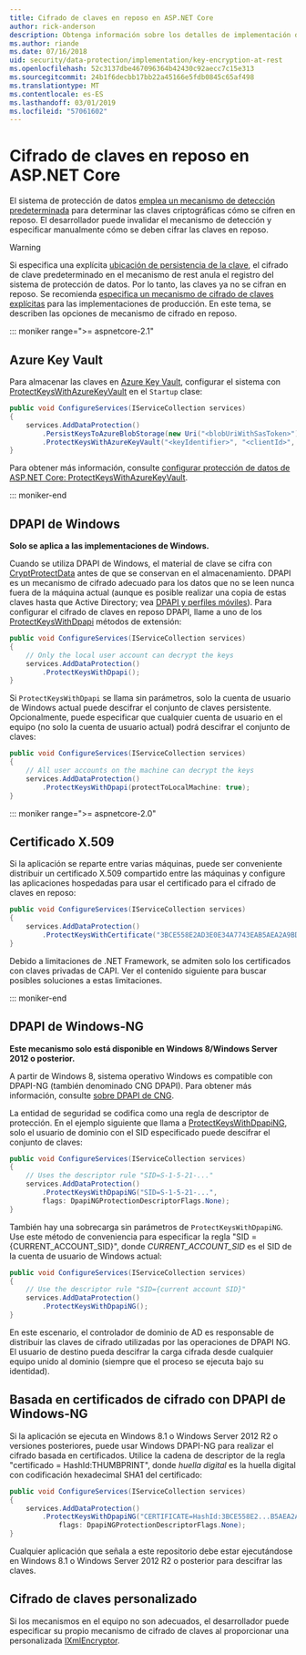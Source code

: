 ```yaml
---
title: Cifrado de claves en reposo en ASP.NET Core
author: rick-anderson
description: Obtenga información sobre los detalles de implementación del cifrado de clave de protección de datos de ASP.NET Core en reposo.
ms.author: riande
ms.date: 07/16/2018
uid: security/data-protection/implementation/key-encryption-at-rest
ms.openlocfilehash: 52c3137dbe467096364b42430c92aecc7c15e313
ms.sourcegitcommit: 24b1f6decbb17bb22a45166e5fdb0845c65af498
ms.translationtype: MT
ms.contentlocale: es-ES
ms.lasthandoff: 03/01/2019
ms.locfileid: "57061602"
---
```

# <a name="key-encryption-at-rest-in-aspnet-core"></a>Cifrado de claves en reposo en ASP.NET Core

El sistema de protección de datos [emplea un mecanismo de detección predeterminada](xref:security/data-protection/configuration/default-settings) para determinar las claves criptográficas cómo se cifren en reposo. El desarrollador puede invalidar el mecanismo de detección y especificar manualmente cómo se deben cifrar las claves en reposo.

> [!WARNING]
> Si especifica una explícita [ubicación de persistencia de la clave](xref:security/data-protection/implementation/key-storage-providers), el cifrado de clave predeterminado en el mecanismo de rest anula el registro del sistema de protección de datos. Por lo tanto, las claves ya no se cifran en reposo. Se recomienda [especifica un mecanismo de cifrado de claves explícitas](xref:security/data-protection/implementation/key-encryption-at-rest) para las implementaciones de producción. En este tema, se describen las opciones de mecanismo de cifrado en reposo.

::: moniker range=">= aspnetcore-2.1"

## <a name="azure-key-vault"></a>Azure Key Vault

Para almacenar las claves en [Azure Key Vault](https://azure.microsoft.com/services/key-vault/), configurar el sistema con [ProtectKeysWithAzureKeyVault](/dotnet/api/microsoft.aspnetcore.dataprotection.azuredataprotectionbuilderextensions.protectkeyswithazurekeyvault) en el `Startup` clase:

```csharp
public void ConfigureServices(IServiceCollection services)
{
    services.AddDataProtection()
        .PersistKeysToAzureBlobStorage(new Uri("<blobUriWithSasToken>"))
        .ProtectKeysWithAzureKeyVault("<keyIdentifier>", "<clientId>", "<clientSecret>");
}
```

Para obtener más información, consulte [configurar protección de datos de ASP.NET Core: ProtectKeysWithAzureKeyVault](xref:security/data-protection/configuration/overview#protectkeyswithazurekeyvault).

::: moniker-end

## <a name="windows-dpapi"></a>DPAPI de Windows

**Solo se aplica a las implementaciones de Windows.**

Cuando se utiliza DPAPI de Windows, el material de clave se cifra con [CryptProtectData](/windows/desktop/api/dpapi/nf-dpapi-cryptprotectdata) antes de que se conservan en el almacenamiento. DPAPI es un mecanismo de cifrado adecuado para los datos que no se leen nunca fuera de la máquina actual (aunque es posible realizar una copia de estas claves hasta que Active Directory; vea [DPAPI y perfiles móviles](https://support.microsoft.com/kb/309408/#6)). Para configurar el cifrado de claves en reposo DPAPI, llame a uno de los [ProtectKeysWithDpapi](/dotnet/api/microsoft.aspnetcore.dataprotection.dataprotectionbuilderextensions.protectkeyswithdpapi) métodos de extensión:

```csharp
public void ConfigureServices(IServiceCollection services)
{
    // Only the local user account can decrypt the keys
    services.AddDataProtection()
        .ProtectKeysWithDpapi();
}
```

Si `ProtectKeysWithDpapi` se llama sin parámetros, solo la cuenta de usuario de Windows actual puede descifrar el conjunto de claves persistente. Opcionalmente, puede especificar que cualquier cuenta de usuario en el equipo (no solo la cuenta de usuario actual) podrá descifrar el conjunto de claves:

```csharp
public void ConfigureServices(IServiceCollection services)
{
    // All user accounts on the machine can decrypt the keys
    services.AddDataProtection()
        .ProtectKeysWithDpapi(protectToLocalMachine: true);
}
```

::: moniker range=">= aspnetcore-2.0"

## <a name="x509-certificate"></a>Certificado X.509

Si la aplicación se reparte entre varias máquinas, puede ser conveniente distribuir un certificado X.509 compartido entre las máquinas y configure las aplicaciones hospedadas para usar el certificado para el cifrado de claves en reposo:

```csharp
public void ConfigureServices(IServiceCollection services)
{
    services.AddDataProtection()
        .ProtectKeysWithCertificate("3BCE558E2AD3E0E34A7743EAB5AEA2A9BD2575A0");
}
```

Debido a limitaciones de .NET Framework, se admiten solo los certificados con claves privadas de CAPI. Ver el contenido siguiente para buscar posibles soluciones a estas limitaciones.

::: moniker-end

## <a name="windows-dpapi-ng"></a>DPAPI de Windows-NG

**Este mecanismo solo está disponible en Windows 8/Windows Server 2012 o posterior.**

A partir de Windows 8, sistema operativo Windows es compatible con DPAPI-NG (también denominado CNG DPAPI). Para obtener más información, consulte [sobre DPAPI de CNG](/windows/desktop/SecCNG/cng-dpapi).

La entidad de seguridad se codifica como una regla de descriptor de protección. En el ejemplo siguiente que llama a [ProtectKeysWithDpapiNG](/dotnet/api/microsoft.aspnetcore.dataprotection.dataprotectionbuilderextensions.protectkeyswithdpaping), solo el usuario de dominio con el SID especificado puede descifrar el conjunto de claves:

```csharp
public void ConfigureServices(IServiceCollection services)
{
    // Uses the descriptor rule "SID=S-1-5-21-..."
    services.AddDataProtection()
        .ProtectKeysWithDpapiNG("SID=S-1-5-21-...",
        flags: DpapiNGProtectionDescriptorFlags.None);
}
```

También hay una sobrecarga sin parámetros de `ProtectKeysWithDpapiNG`. Use este método de conveniencia para especificar la regla "SID = {CURRENT_ACCOUNT_SID}", donde *CURRENT_ACCOUNT_SID* es el SID de la cuenta de usuario de Windows actual:

```csharp
public void ConfigureServices(IServiceCollection services)
{
    // Use the descriptor rule "SID={current account SID}"
    services.AddDataProtection()
        .ProtectKeysWithDpapiNG();
}
```

En este escenario, el controlador de dominio de AD es responsable de distribuir las claves de cifrado utilizadas por las operaciones de DPAPI NG. El usuario de destino pueda descifrar la carga cifrada desde cualquier equipo unido al dominio (siempre que el proceso se ejecuta bajo su identidad).

## <a name="certificate-based-encryption-with-windows-dpapi-ng"></a>Basada en certificados de cifrado con DPAPI de Windows-NG

Si la aplicación se ejecuta en Windows 8.1 o Windows Server 2012 R2 o versiones posteriores, puede usar Windows DPAPI-NG para realizar el cifrado basada en certificados. Utilice la cadena de descriptor de la regla "certificado = HashId:THUMBPRINT", donde *huella digital* es la huella digital con codificación hexadecimal SHA1 del certificado:

```csharp
public void ConfigureServices(IServiceCollection services)
{
    services.AddDataProtection()
        .ProtectKeysWithDpapiNG("CERTIFICATE=HashId:3BCE558E2...B5AEA2A9BD2575A0",
            flags: DpapiNGProtectionDescriptorFlags.None);
}
```

Cualquier aplicación que señala a este repositorio debe estar ejecutándose en Windows 8.1 o Windows Server 2012 R2 o posterior para descifrar las claves.

## <a name="custom-key-encryption"></a>Cifrado de claves personalizado

Si los mecanismos en el equipo no son adecuados, el desarrollador puede especificar su propio mecanismo de cifrado de claves al proporcionar una personalizada [IXmlEncryptor](/dotnet/api/microsoft.aspnetcore.dataprotection.xmlencryption.ixmlencryptor).
